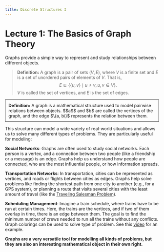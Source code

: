 ```yaml
---
title: Discrete Structures I
---
```


<!-- Load MathJax -->
<script src="https://polyfill.io/v3/polyfill.min.js?features=es6"></script>
<script id="MathJax-script" async src="https://cdn.jsdelivr.net/npm/mathjax@3/es5/tex-mml-chtml.js"></script>


# Lecture 1: The Basics of Graph Theory

Graphs provide a simple way to represent and study relationships between different objects. 

> **Definition:** A graph is a pair of sets $(V, E)$, where $V$ is a finite set and $E$ is a set of unordered pairs of elements of $V$. That is,
> $$
E \subseteq \{ \{u, v\} \mid u \neq v, u, v \in V \}.
> $$
> $V$ is called the set of vertices, and $E$ is the set of edges.



<div style="border:1px solid; padding:10px">
    <strong>Definition:</strong> A graph is a mathematical structure used to model pairwise relations between objects. $$a$$ and $b$ are called the vertices of the graph, and the edge $\{a, b\}$ represents the relation between them.
</div>



This structure can model a wide variety of real-world situations and allows us to solve many different types of problems.
They are particularly useful for modeling:

**Social Networks**: Graphs are often used to study social networks. Each person is a vertex, and a connection between two people (like a friendship or a message) is an edge. Graphs help us understand how people are connected, who are the most influential people, or how information spreads.

**Transportation Networks**: In transportation, cities can be represented as vertices, and roads or flights between cities as edges. Graphs help solve problems like finding the shortest path from one city to another (e.g., for a GPS system), or planning a route that visits several cities with the least amount of travel (like the [Traveling Salesman Problem](https://www.youtube.com/watch?v=LL1t1WbdMZw)).

**Scheduling Management**: 
 Imagine a train schedule, where trains have to be run at certain times.
 Here, the trains are the vertices, and if two of them overlap in time, there is an edge between them.
 The goal is to find the minimum number of crews needed to run all the trains without any conflicts. Graph colorings can be used to solve type of problem. See this [video](https://www.youtube.com/watch?v=295ONmLcj60) for an example.

 **Graphs are a very versatile tool for modelling all kinds of problems, but they are also an interesting mathematical object in their own right.**
